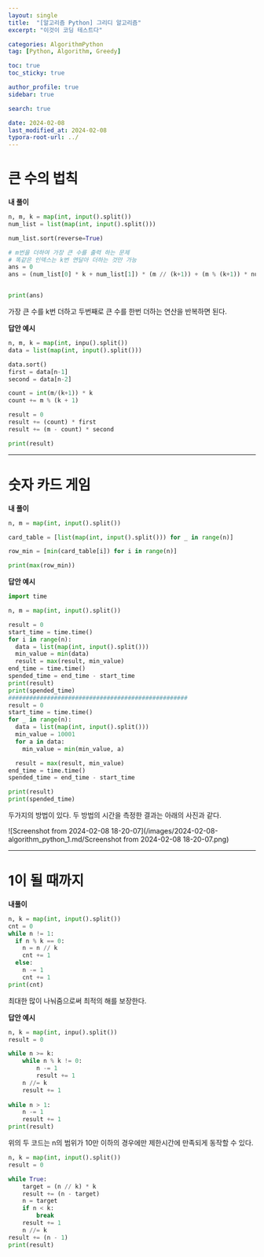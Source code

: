 ```yaml
---
layout: single
title:  "[알고리즘 Python] 그리디 알고리즘"
excerpt: "이것이 코딩 테스트다"

categories: AlgorithmPython
tag: [Python, Algorithm, Greedy]

toc: true
toc_sticky: true

author_profile: true
sidebar: true

search: true

date: 2024-02-08
last_modified_at: 2024-02-08
typora-root-url: ../
---
```


# 큰 수의 법칙

**내 풀이**

```python
n, m, k = map(int, input().split())
num_list = list(map(int, input().split()))

num_list.sort(reverse=True)

# m번을 더하여 가장 큰 수를 출력 하는 문제
# 똑같은 인덱스는 k번 연달아 더하는 것만 가능
ans = 0
ans = (num_list[0] * k + num_list[1]) * (m // (k+1)) + (m % (k+1)) * num_list[0]


print(ans)


```

가장 큰 수를 k번 더하고 두번째로 큰 수를 한번 더하는 연산을 반복하면 된다.



**답안 예시**

```python
n, m, k = map(int, inpu().split())
data = list(map(int, input().split()))

data.sort()
first = data[n-1]
second = data[n-2]

count = int(m/(k+1)) * k
count += m % (k + 1)

result = 0
result += (count) * first
result += (m - count) * second

print(result)
```

------





# 숫자 카드 게임

**내 풀이**

```python
n, m = map(int, input().split())

card_table = [list(map(int, input().split())) for _ in range(n)]

row_min = [min(card_table[i]) for i in range(n)]

print(max(row_min))
```



**답안 예시**

```python
import time

n, m = map(int, input().split())

result = 0
start_time = time.time()
for i in range(n):
  data = list(map(int, input().split()))
  min_value = min(data)
  result = max(result, min_value)
end_time = time.time()
spended_time = end_time - start_time
print(result)
print(spended_time)
###################################################
result = 0
start_time = time.time()
for _ in range(n):
  data = list(map(int, input().split()))
  min_value = 10001
  for a in data:
    min_value = min(min_value, a)

  result = max(result, min_value)
end_time = time.time()
spended_time = end_time - start_time

print(result)
print(spended_time)

```

두가지의 방법이 있다. 두 방법의 시간을 측정한 결과는 아래의 사진과 같다.

![Screenshot from 2024-02-08 18-20-07](/images/2024-02-08-algorithm_python_1.md/Screenshot from 2024-02-08 18-20-07.png)

------





# 1이 될 때까지

**내풀이**

```python
n, k = map(int, input().split())
cnt = 0
while n != 1:
  if n % k == 0:
    n = n // k
    cnt += 1
  else:
    n -= 1
    cnt += 1
print(cnt)
```

최대한 많이 나눠줌으로써 최적의 해를 보장한다.



**답안 예시**

```python
n, k = map(int, inpu().split())
result = 0

while n >= k:
	while n % k != 0:
		n -= 1
		result += 1
	n //= k
	result += 1
	
while n > 1:
	n -= 1
	result += 1
print(result)
```

위의 두 코드는 n의 범위가 10만 이하의 경우에만 제한시간에 만족되게 동작할 수 있다.



```python
n, k = map(int, input().split())
result = 0

while True:
	target = (n // k) * k
	result += (n - target)
	n = target
	if n < k:
		break
	result += 1
	n //= k
result += (n - 1)
print(result)
```



